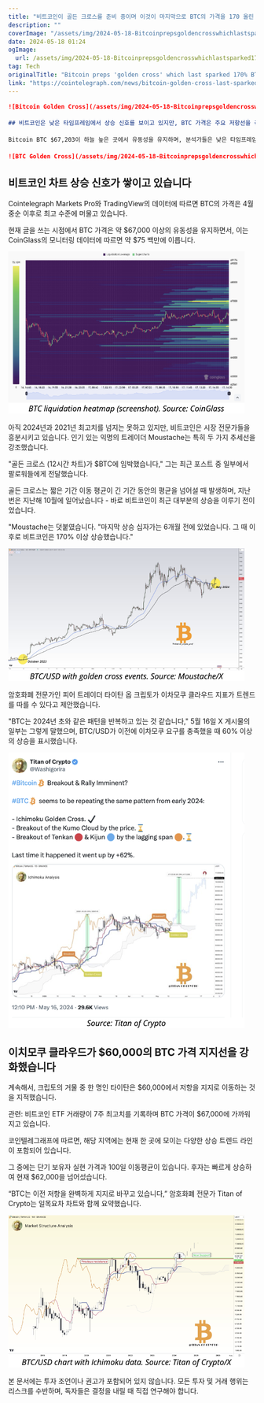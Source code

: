 ```yaml
---
title: "비트코인이 골든 크로스를 준비 중이며 이것이 마지막으로 BTC의 가격을 170 올린 계기로 알려져 있습니다"
description: ""
coverImage: "/assets/img/2024-05-18-Bitcoinprepsgoldencrosswhichlastsparked170BTCpricegains_thumbnail.png"
date: 2024-05-18 01:24
ogImage: 
  url: /assets/img/2024-05-18-Bitcoinprepsgoldencrosswhichlastsparked170BTCpricegains_thumbnail.png
tag: Tech
originalTitle: "Bitcoin preps 'golden cross' which last sparked 170% BTC price gains"
link: "https://cointelegraph.com/news/bitcoin-golden-cross-last-sparked-170-btc-price-gains"
---
```



```markdown
![Bitcoin Golden Cross](/assets/img/2024-05-18-Bitcoinprepsgoldencrosswhichlastsparked170BTCpricegains_thumbnail.png)

## 비트코인은 낮은 타임프레임에서 상승 신호를 보이고 있지만, BTC 가격은 주요 저항선을 극복할 수 있을까요?

Bitcoin BTC $67,203이 하늘 높은 곳에서 유동성을 유지하며, 분석가들은 낮은 타임프레임에서 새로운 "골든 크로스"에 주목했습니다.

![BTC Golden Cross](/assets/img/2024-05-18-Bitcoinprepsgoldencrosswhichlastsparked170BTCpricegains_0.png)
```

<div class="content-ad"></div>

## 비트코인 차트 상승 신호가 쌓이고 있습니다

Cointelegraph Markets Pro와 TradingView의 데이터에 따르면 BTC의 가격은 4월 중순 이후로 최고 수준에 머물고 있습니다.

현재 글을 쓰는 시점에서 BTC 가격은 약 $67,000 이상의 유동성을 유지하면서, 이는 CoinGlass의 모니터링 데이터에 따르면 약 $75 백만에 이릅니다.

![Bitcoin Chart](/assets/img/2024-05-18-Bitcoinprepsgoldencrosswhichlastsparked170BTCpricegains_1.png)

<div class="content-ad"></div>

아직 2024년과 2021년 최고치를 넘지는 못하고 있지만, 비트코인은 시장 전문가들을 흥분시키고 있습니다. 인기 있는 익명의 트레이더 Moustache는 특히 두 가지 추세선을 강조했습니다.

"골든 크로스 (12시간 차트)가 $BTC에 임박했습니다," 그는 최근 포스트 중 일부에서 팔로워들에게 전달했습니다.

골든 크로스는 짧은 기간 이동 평균이 긴 기간 동안의 평균을 넘어설 때 발생하며, 지난번은 지난해 10월에 일어났습니다 - 바로 비트코인이 최근 대부분의 상승을 이루기 전이었습니다.

"Moustache는 덧붙였습니다. "마지막 상승 십자가는 6개월 전에 있었습니다. 그 때 이후로 비트코인은 170% 이상 상승했습니다."

<div class="content-ad"></div>

![Bitcoin Price Prediction](/assets/img/2024-05-18-Bitcoinprepsgoldencrosswhichlastsparked170BTCpricegains_2.png)

암호화폐 전문가인 피어 트레이더 타이탄 옵 크립토가 이차모쿠 클라우드 지표가 트렌드를 따를 수 있다고 제안했습니다.

"BTC는 2024년 초와 같은 패턴을 반복하고 있는 것 같습니다," 5월 16일 X 게시물의 일부는 그렇게 말했으며, BTC/USD가 이전에 이차모쿠 요구를 충족했을 때 60% 이상의 상승을 표시했습니다.

![Bitcoin Price Prediction](/assets/img/2024-05-18-Bitcoinprepsgoldencrosswhichlastsparked170BTCpricegains_3.png)

<div class="content-ad"></div>

## 이치모쿠 클라우드가 $60,000의 BTC 가격 지지선을 강화했습니다

계속해서, 크립토의 거물 중 한 명인 타이탄은 $60,000에서 저항을 지지로 이동하는 것을 지적했습니다.

관련: 비트코인 ETF 거래량이 7주 최고치를 기록하며 BTC 가격이 $67,000에 가까워지고 있습니다.

코인텔레그래프에 따르면, 해당 지역에는 현재 한 곳에 모이는 다양한 상승 트렌드 라인이 포함되어 있습니다.

<div class="content-ad"></div>

그 중에는 단기 보유자 실현 가격과 100일 이동평균이 있습니다. 후자는 빠르게 상승하여 현재 $62,000을 넘어섰습니다.

“BTC는 이전 저항을 완벽하게 지지로 바꾸고 있습니다,” 암호화폐 전문가 Titan of Crypto는 일목요차 차트와 함께 요약했습니다.

![Bitcoin Price Chart](/assets/img/2024-05-18-Bitcoinprepsgoldencrosswhichlastsparked170BTCpricegains_4.png)

본 문서에는 투자 조언이나 권고가 포함되어 있지 않습니다. 모든 투자 및 거래 행위는 리스크를 수반하며, 독자들은 결정을 내릴 때 직접 연구해야 합니다.